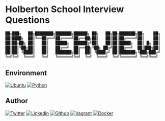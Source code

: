 # Holberton School Interview Questions

```python
██╗███╗   ██╗████████╗███████╗██████╗ ██╗   ██╗██╗███████╗██╗    ██╗
██║████╗  ██║╚══██╔══╝██╔════╝██╔══██╗██║   ██║██║██╔════╝██║    ██║
██║██╔██╗ ██║   ██║   █████╗  ██████╔╝██║   ██║██║█████╗  ██║ █╗ ██║
██║██║╚██╗██║   ██║   ██╔══╝  ██╔══██╗╚██╗ ██╔╝██║██╔══╝  ██║███╗██║
██║██║ ╚████║   ██║   ███████╗██║  ██║ ╚████╔╝ ██║███████╗╚███╔███╔╝
╚═╝╚═╝  ╚═══╝   ╚═╝   ╚══════╝╚═╝  ╚═╝  ╚═══╝  ╚═╝╚══════╝ ╚══╝╚══╝
```

## Environment

[![Ubuntu](https://img.shields.io/static/v1?label=&message=Ubuntu&color=E95420&logo=Ubuntu&logoColor=E95420&labelColor=2F333A)](https://ubuntu.com/)<!-- ubuntu -->
[![Python](https://img.shields.io/static/v1?label=&message=Python&color=FFD43B&logo=python&logoColor=3776AB&labelColor=2F333A)](https://www.python.org)<!-- python-->

## Author
<!-- twitter -->
[![Twitter](https://img.shields.io/twitter/follow/ralex_uy?style=social)](https://twitter.com/ralex_uy) <!-- linkedin --> [![Linkedin](https://img.shields.io/badge/LinkedIn-+26K-blue?style=social&logo=linkedin)](https://www.linkedin.com/in/ronald-rivero/) <!-- github --> [![Github](https://img.shields.io/github/followers/ralexrivero?style=social)](https://github.com/ralexrivero/) <!-- vagrant --> [![Vagrant](https://img.shields.io/static/v1?label=&message=Vagrant%20Profile&color=1868F2&logo=vagrant&labelColor=2F333A)](https://app.vagrantup.com/ralexrivero) <!-- docker --> [![Docker](https://img.shields.io/static/v1?label=&message=Docker%20Profile&color=2496ED&logo=Docker&labelColor=2F333A)](https://hub.docker.com/u/ralexrivero)